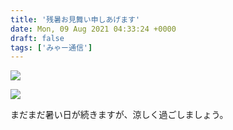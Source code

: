 ```yaml
---
title: '残暑お見舞い申しあげます'
date: Mon, 09 Aug 2021 04:33:24 +0000
draft: false
tags: ['みゃー通信']
---
```


![](/images/2021/08/DSCPDC_0002_BURST20210731221919747_COVER-1024x578.jpeg)

![](/images/2021/08/IMG_0693-1024x630.jpeg)

まだまだ暑い日が続きますが、涼しく過ごしましょう。